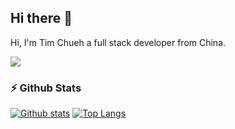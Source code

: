 ## Hi there 👋
Hi, I'm Tim Chueh a full stack developer from China.

<img src="https://skillicons.dev/icons?i=html,css,js,ts,vue,nuxt,react,next,electron,flutter,nodejs,express,gulp,vite,mysql,mongodb,nginx,&theme=dark" />

###  ⚡ Github Stats
<a href="#">![Github stats](https://github-readme-stats.vercel.app/api?username=timchueh&theme=blueberry&count_private=true&hide_border=true&line_height=20)</a>
<a href="#">![Top Langs](https://github-readme-stats.vercel.app/api/top-langs/?username=timchueh&layout=compact&theme=blueberry&count_private=true&hide_border=true)</a>
